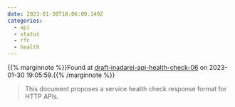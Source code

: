 ```yaml
---
date: 2023-01-30T18:06:00.149Z
categories:
  - api
  - status
  - rfc
  - health
---
```

{{% marginnote %}}Found at [draft-inadarei-api-health-check-06](https://datatracker.ietf.org/doc/html/draft-inadarei-api-health-check-06) on 2023-01-30 19:05:59.{{% /marginnote %}}

> This document proposes a service health check response format for HTTP APIs.

